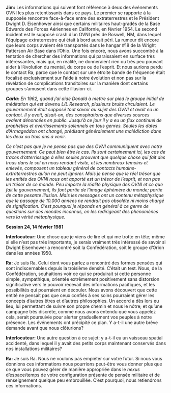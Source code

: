 <p><strong>Jim:</strong> Les informations qui suivent font référence à deux des événements OVNI les plus retentissants dans ce pays. Le premier se rapporte à la supposée rencontre face-à-face entre des extraterrestres et le Président Dwight D. Eisenhower ainsi que certains militaires haut-gradés de la Base Edwards des Forces Aériennes en Californie, en février 1954. Le second incident est le supposé crash d’un OVNI près de Roswell, NM, dans lequel l’équipage extraterrestre qui était à bord aurait péri. La rumeur dit encore que leurs corps avaient été transportés dans le hangar #18 de la Wright Patterson Air Base dans l’Ohio. Une fois encore, nous avons succombé à la tentation de chercher des informations qui paraissaient en surface très intéressantes, mais qui, en réalité, ne donneraient rien ou très peu pouvant aider à l’évolution du mental, du corps ou de l’esprit. Et nous aurions perdu le contact Ra, parce que le contact sur une étroite bande de fréquence était focalisé exclusivement sur l’aide à notre évolution et non pas sur la révélation de complications transitoires sur la manière dont certains groupes s’amusent dans cette illusion-ci.</p>
<p><em><strong>Carla:</strong> En 1962, quand j’ai aidé Donald à mettre sur pied le groupe initial de méditation qui est devenu L/L Research, plusieurs bruits circulaient. Le gouvernement était supposé tout savoir au sujet des OVNI et avait eu un contact. Il y avait, disait-on, des conspirations que diverses sources avaient dénoncées en public. Jusqu’à ce jour il y a eu un flux continuel de prophéties et avertissements solennels en tous genres. Seules les dates d’Armageddon ont changé, prédisant généralement une malédiction dans les deux ou trois ans à venir.</em></p>
<p><em>Ce n’est pas que je ne pense pas que des OVNI communiquent avec notre gouvernement. Ce peut bien être le cas. Ils sont certainement ici, les cas de traces d’atterrissage à elles seules prouvent que quelque chose qui fait des trous dans le sol en nous rendant visite, et les nombreux témoins et enlevés, composent un tableau général de contacts humains-extraterrestres qu’on ne peut ignorer. Mais je pense que le réel trésor que les entités des OVNI nous ont apporté est un trésor de l’esprit, et non pas un trésor de ce monde. Peu importe la réalité physique des OVNI et ce que fait le gouvernement, ils font partie de l’image éphémère du monde; partie de cette pesante illusion. Mais les messages ont un contenu métaphysique que le passage de 10.000 années ne rendrait pas obsolète ni moins chargé de signification. C’est pourquoi je réponds en général à ce genre de questions sur des mondes inconnus, en les redirigeant des phénomènes vers la vérité métaphysique.</em></p>
<p><strong>Session 24, 14 février 1981</strong></p>
<p><strong>Interlocuteur:</strong> Une chose que je viens de lire et qui me trotte en tête; même si elle n’est pas très importante, je serais vraiment très intéressé de savoir si Dwight Eisenhower a rencontré soit la Confédération, soit le groupe d’Orion dans les années 1950.</p>
<p><strong>Ra:</strong> Je suis Ra. Celui dont vous parlez a rencontré des formes pensées qui sont indiscernables depuis la troisième densité. C’était un test. Nous, de la Confédération, souhaitions voir ce qui se produirait si cette personne simple, sympathique, orientée extrêmement positivement sans distorsion significative vers le pouvoir recevait des informations pacifiques, et les possibilités qui pourraient en découler. Nous avons découvert que cette entité ne pensait pas que ceux confiés à ses soins pourraient gérer les concepts d’autres êtres et d’autres philosophies. Un accord a dès lors eu lieu, lui permettant de suivre son propre chemin et nous le nôtre; et qu’une campagne très discrète, comme nous avons entendu que vous appelez cela, serait poursuivie pour alerter graduellement vos peuples à notre présence. Les événements ont précipité ce plan. Y a-t-il une autre brève demande avant que nous clôturions?</p>
<p><strong>Interlocuteur:</strong> Une autre question à ce sujet: y a-t-il eu un vaisseau spatial accidenté, dans lequel il y avait des petits corps maintenant conservés dans nos installations militaires?</p>
<p><strong>Ra:</strong> Je suis Ra. Nous ne voulons pas empiéter sur votre futur. Si nous vous donnions ces informations nous pourrions peut-être vous donner plus que ce que vous pouvez gérer de manière appropriée dans le <em>nexus</em> d’espace/temps de votre configuration présente de pensée militaire et de renseignement quelque peu embrouillée. C’est pourquoi, nous retiendrons ces informations.</p>